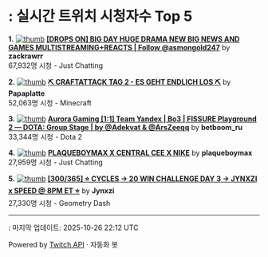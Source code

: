 # : 실시간 트위치 시청자수 Top 5

**1.** [![thumb](https://static-cdn.jtvnw.net/previews-ttv/live_user_zackrawrr-320x180.jpg)](https://twitch.tv/zackrawrr)
**[[DROPS ON] BIG DAY HUGE DRAMA NEW BIG NEWS AND GAMES  MULTISTREAMING+REACTS | Follow  @asmongold247](https://twitch.tv/zackrawrr)** by **zackrawrr**<br>67,932명 시청  - Just Chatting

**2.** [![thumb](https://static-cdn.jtvnw.net/previews-ttv/live_user_papaplatte-320x180.jpg)](https://twitch.tv/Papaplatte)
**[⛏️ CRAFTATTACK TAG 2 - ES GEHT ENDLICH LOS ⛏️](https://twitch.tv/Papaplatte)** by **Papaplatte**<br>52,063명 시청  - Minecraft

**3.** [![thumb](https://static-cdn.jtvnw.net/previews-ttv/live_user_betboom_ru-320x180.jpg)](https://twitch.tv/betboom_ru)
**[Aurora Gaming [1:1] Team Yandex | Bo3 | FISSURE Playground 2 — DOTA: Group Stage | by @Adekvat & @ArsZeeqq](https://twitch.tv/betboom_ru)** by **betboom_ru**<br>33,344명 시청  - Dota 2

**4.** [![thumb](https://static-cdn.jtvnw.net/previews-ttv/live_user_plaqueboymax-320x180.jpg)](https://twitch.tv/plaqueboymax)
**[PLAQUEBOYMAX X CENTRAL CEE X NIKE](https://twitch.tv/plaqueboymax)** by **plaqueboymax**<br>27,959명 시청  - Just Chatting

**5.** [![thumb](https://static-cdn.jtvnw.net/previews-ttv/live_user_jynxzi-320x180.jpg)](https://twitch.tv/Jynxzi)
**[[300/365] ⭐️ CYCLES -> 20 WIN CHALLENGE DAY 3 -> JYNXZI x SPEED @ 8PM ET ⭐️](https://twitch.tv/Jynxzi)** by **Jynxzi**<br>27,330명 시청  - Geometry Dash


---
: 마지막 업데이트: 2025-10-26 22:12 UTC

Powered by [Twitch API](https://dev.twitch.tv/docs/api/reference) · 자동화 봇